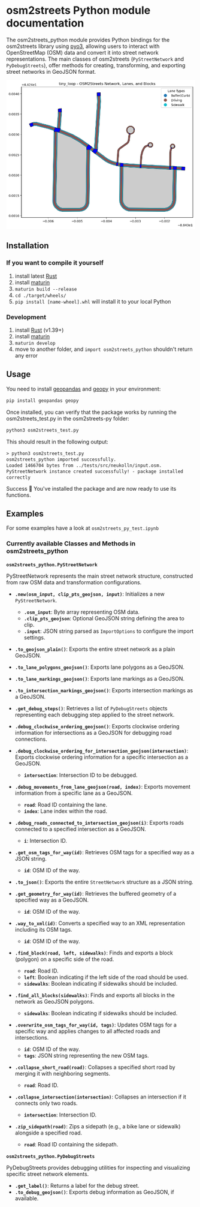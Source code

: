 
# osm2streets Python module documentation

The osm2streets_python module provides Python bindings for the osm2streets library using [pyo3](https://pyo3.rs), allowing users to interact with OpenStreetMap (OSM) data and convert it into street network representations. 
The main classes of osm2streets (`PyStreetNetwork` and `PyDebugStreets`), offer methods for creating, transforming, and exporting street networks in GeoJSON format.

![alt text](sample_output.png)


## Installation

### If you want to compile it yourself

  1. install latest [Rust](https://www.rust-lang.org/)
  2. install [maturin](https://github.com/PyO3/maturin)
  3. `maturin build --release`
  4. `cd ./target/wheels/`
  5. `pip install [name-wheel].whl` will install it to your local Python

### Development

  1. install [Rust](https://www.rust-lang.org/) (v1.39+)
  2. install [maturin](https://github.com/PyO3/maturin)
  3. `maturin develop`
  4. move to another folder, and `import osm2streets_python` shouldn't return any error



## Usage

You need to install [geopandas](https://geopandas.org) and [geopy](https://geopy.readthedocs.io/en/stable/) in your environment:

```bash
pip install geopandas geopy
```

Once installed, you can verify that the package works by running the osm2streets_test.py in the osm2streets-py folder:

```bash
python3 osm2streets_test.py
```
This should result in the following output: 

```
> python3 osm2streets_test.py
osm2streets_python imported successfully.
Loaded 1466704 bytes from ../tests/src/neukolln/input.osm.
PyStreetNetwork instance created successfully! - package installed correctly
```

Success 🚀 
You've installed the package and are now ready to use its functions. 


## Examples

For some examples have a look at `osm2streets_py_test.ipynb`


### Currently available Classes and Methods in osm2streets_python

**`osm2streets_python.PyStreetNetwork`**

PyStreetNetwork represents the main street network structure, constructed from raw OSM data and transformation configurations.

- **`.new(osm_input, clip_pts_geojson, input)`**: Initializes a new `PyStreetNetwork`.
  - **`.osm_input`**: Byte array representing OSM data.
  - **`.clip_pts_geojson`**: Optional GeoJSON string defining the area to clip.
  - **`.input`**: JSON string parsed as `ImportOptions` to configure the import settings.

- **`.to_geojson_plain()`**: Exports the entire street network as a plain GeoJSON.

- **`.to_lane_polygons_geojson()`**: Exports lane polygons as a GeoJSON.

- **`.to_lane_markings_geojson()`**: Exports lane markings as a GeoJSON.

- **`.to_intersection_markings_geojson()`**: Exports intersection markings as a GeoJSON.

- **`.get_debug_steps()`**: Retrieves a list of `PyDebugStreets` objects representing each debugging step applied to the street network.

- **`.debug_clockwise_ordering_geojson()`**: Exports clockwise ordering information for intersections as a GeoJSON for debugging road connections.

- **`.debug_clockwise_ordering_for_intersection_geojson(intersection)`**: Exports clockwise ordering information for a specific intersection as a GeoJSON.
  - **`intersection`**: Intersection ID to be debugged.

- **`.debug_movements_from_lane_geojson(road, index)`**: Exports movement information from a specific lane as a GeoJSON.
  - **`road`**: Road ID containing the lane.
  - **`index`**: Lane index within the road.

- **`.debug_roads_connected_to_intersection_geojson(i)`**: Exports roads connected to a specified intersection as a GeoJSON.
  - **`i`**: Intersection ID.

- **`.get_osm_tags_for_way(id)`**: Retrieves OSM tags for a specified way as a JSON string.
  - **`id`**: OSM ID of the way.

- **`.to_json()`**: Exports the entire `StreetNetwork` structure as a JSON string.

- **`.get_geometry_for_way(id)`**: Retrieves the buffered geometry of a specified way as a GeoJSON.
  - **`id`**: OSM ID of the way.

- **`.way_to_xml(id)`**: Converts a specified way to an XML representation including its OSM tags.
  - **`id`**: OSM ID of the way.

- **`.find_block(road, left, sidewalks)`**: Finds and exports a block (polygon) on a specific side of the road.
  - **`road`**: Road ID.
  - **`left`**: Boolean indicating if the left side of the road should be used.
  - **`sidewalks`**: Boolean indicating if sidewalks should be included.

- **`.find_all_blocks(sidewalks)`**: Finds and exports all blocks in the network as GeoJSON polygons.
  - **`sidewalks`**: Boolean indicating if sidewalks should be included.

- **`.overwrite_osm_tags_for_way(id, tags)`**: Updates OSM tags for a specific way and applies changes to all affected roads and intersections.
  - **`id`**: OSM ID of the way.
  - **`tags`**: JSON string representing the new OSM tags.

- **`.collapse_short_road(road)`**: Collapses a specified short road by merging it with neighboring segments.
  - **`road`**: Road ID.

- **`.collapse_intersection(intersection)`**: Collapses an intersection if it connects only two roads.
  - **`intersection`**: Intersection ID.

- **`.zip_sidepath(road)`**: Zips a sidepath (e.g., a bike lane or sidewalk) alongside a specified road.
  - **`road`**: Road ID containing the sidepath.

**`osm2streets_python.PyDebugStreets`**

PyDebugStreets provides debugging utilities for inspecting and visualizing specific street network elements.


- **`.get_label()`**: Returns a label for the debug street.
- **`.to_debug_geojson()`**: Exports debug information as GeoJSON, if available.


